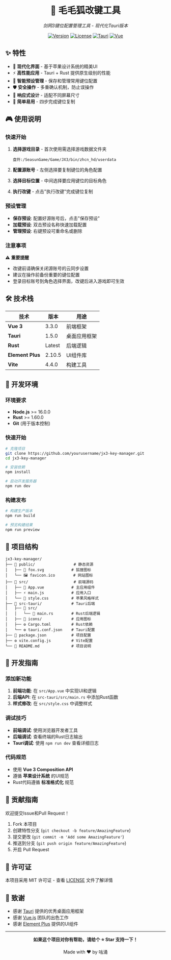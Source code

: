 <div align="center">

# 🦊 毛毛狐改键工具

*剑网3键位配置管理工具 - 现代化Tauri版本*

[![Version](https://img.shields.io/badge/version-3.0.0-blue.svg)](https://github.com/link0518/jx3EKey.git)
[![License](https://img.shields.io/badge/license-MIT-green.svg)](LICENSE)
[![Tauri](https://img.shields.io/badge/Tauri-1.5.0-orange.svg)](https://tauri.app/)
[![Vue](https://img.shields.io/badge/Vue-3.3.0-brightgreen.svg)](https://vuejs.org/)

</div>

## ✨ 特性

- 🚀 **现代化界面** - 基于苹果设计系统的精美UI
- ⚡ **高性能应用** - Tauri + Rust 提供原生级别的性能
- 🔧 **智能预设管理** - 保存和管理常用键位配置
- 🛡️ **安全操作** - 多重确认机制，防止误操作
- 📱 **响应式设计** - 适配不同屏幕尺寸
- 🎯 **简单易用** - 四步完成键位复制

## 🎮 使用说明

### 快速开始

1. **选择游戏目录** - 首次使用需选择游戏数据文件夹
   ```
   盘符:/SeasunGame/Game/JX3/bin/zhcn_hd/userdata
   ```

2. **配置源账号** - 左侧选择要复制键位的角色配置

3. **选择目标位置** - 中间选择要应用键位的目标角色

4. **执行改键** - 点击"执行改键"完成键位复制

### 预设管理

- **保存预设**: 配置好源账号后，点击"保存预设"
- **加载预设**: 双击预设名称快速加载配置
- **管理预设**: 右键预设可重命名或删除

### 注意事项

⚠️ **重要提醒**
- 改键前请确保关闭源账号的云同步设置
- 建议在操作前备份重要的键位配置
- 登录目标账号到角色选择界面，改键后进入游戏即可生效

## 🛠️ 技术栈

| 技术 | 版本 | 用途 |
|------|------|------|
| **Vue 3** | 3.3.0 | 前端框架 |
| **Tauri** | 1.5.0 | 桌面应用框架 |
| **Rust** | Latest | 后端逻辑 |
| **Element Plus** | 2.10.5 | UI组件库 |
| **Vite** | 4.4.0 | 构建工具 |

## 🚀 开发环境

### 环境要求

- **Node.js** >= 16.0.0
- **Rust** >= 1.60.0
- **Git** (用于版本控制)

### 快速开始

```bash
# 克隆项目
git clone https://github.com/yourusername/jx3-key-manager.git
cd jx3-key-manager

# 安装依赖
npm install

# 启动开发服务器
npm run dev
```

### 构建发布

```bash
# 构建生产版本
npm run build

# 预览构建结果
npm run preview
```

## 📁 项目结构

```
jx3-key-manager/
├── 📁 public/                 # 静态资源
│   ├── 🦊 fox.svg            # 狐狸图标
│   └── 🖼️ favicon.ico        # 网站图标
├── 📁 src/                    # 前端源码
│   ├── 🎨 App.vue            # 主应用组件
│   ├── ⚡ main.js            # 应用入口
│   └── 🎨 style.css          # 苹果风格样式
├── 📁 src-tauri/             # Tauri后端
│   ├── 📁 src/
│   │   └── 🦀 main.rs        # Rust后端逻辑
│   ├── 📁 icons/             # 应用图标
│   ├── ⚙️ Cargo.toml         # Rust依赖
│   └── ⚙️ tauri.conf.json    # Tauri配置
├── 📄 package.json           # 项目配置
├── ⚙️ vite.config.js         # Vite配置
└── 📖 README.md              # 项目说明
```

## 🔧 开发指南

### 添加新功能

1. **前端功能**: 在 `src/App.vue` 中实现UI和逻辑
2. **后端API**: 在 `src-tauri/src/main.rs` 中添加Rust函数
3. **样式修改**: 在 `src/style.css` 中调整样式

### 调试技巧

- **前端调试**: 使用浏览器开发者工具
- **后端调试**: 查看终端的Rust日志输出
- **Tauri调试**: 使用 `npm run dev` 查看详细日志

### 代码规范

- 使用 **Vue 3 Composition API**
- 遵循 **苹果设计系统** 的UI规范
- Rust代码遵循 **标准格式化** 规范

## 🤝 贡献指南

欢迎提交Issue和Pull Request！

1. Fork 本项目
2. 创建特性分支 (`git checkout -b feature/AmazingFeature`)
3. 提交更改 (`git commit -m 'Add some AmazingFeature'`)
4. 推送到分支 (`git push origin feature/AmazingFeature`)
5. 开启 Pull Request

## 📄 许可证

本项目采用 MIT 许可证 - 查看 [LICENSE](LICENSE) 文件了解详情

## 🙏 致谢

- 感谢 [Tauri](https://tauri.app/) 提供的优秀桌面应用框架
- 感谢 [Vue.js](https://vuejs.org/) 团队的出色工作
- 感谢 [Element Plus](https://element-plus.org/) 提供的UI组件

---

<div align="center">

**如果这个项目对你有帮助，请给个 ⭐ Star 支持一下！**

Made with ❤️ by 咕涌

</div>

